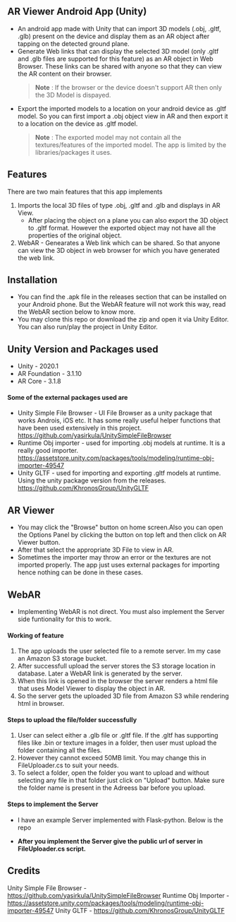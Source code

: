 ## AR Viewer Android App (Unity)
* An android app made with Unity that can import 3D models (.obj, .gltf, .glb) present on the device and display them as an AR object after tapping on the detected ground plane.
* Generate Web links that can display the selected 3D model (only .gltf and .glb files are supported for this feature) as an AR object in Web Browser. These links can be shared with anyone so that they can view the AR content on their browser.
	> **Note** : If the browser or the device doesn't support AR then only the 3D Model is dispayed.
* Export the imported models to a location on your android device as .gltf model. So you can first import a .obj object view in AR and then export it to a location on the device as .gltf model.
	> **Note** : The exported model may not contain all the textures/features of the imported model. The app is limited by the libraries/packages it uses.

## Features
There are two main features that this app implements
1. Imports the local 3D files of type .obj, .gltf and .glb and displays in AR View.
	- After placing the object on a plane you can also export the 3D object to .gltf format. However the exported object may not have all the properties of the original object.
2. WebAR - Genearates a Web link which can be shared. So that anyone can view the 3D object in web browser for which you have generated the web link.

## Installation
- You can find the .apk file in the releases section that can be installed on your Android phone. But the WebAR feature will not work this way, read the WebAR section below to know more.
- You may clone this repo or download the zip and open it via Unity Editor. You can also run/play the project in Unity Editor.

## Unity Version and Packages used
- Unity - 2020.1
- AR Foundation - 3.1.10
- AR Core - 3.1.8
#### Some of the  external packages used are
- Unity Simple File Browser - UI File Browser as a unity package that works Androis, iOS etc. It has some really useful helper functions that have been used extensively in this project.
	https://github.com/yasirkula/UnitySimpleFileBrowser
- Runtime Obj importer - used for importing .obj models at runtime. It is a really good importer.
	https://assetstore.unity.com/packages/tools/modeling/runtime-obj-importer-49547
- Unity GLTF - used for importing and exporting .gltf models at runtime. Using the unity package version from the releases.
	https://github.com/KhronosGroup/UnityGLTF

## AR Viewer
- You may click the "Browse" button on home screen.Also you can open the Options Panel by clicking the button on top left and then click on AR Viewer button.
- After that select the appropriate 3D File to view in AR.
- Sometimes the importer may throw an error or the textures are not imported properly. The app just uses external packages for importing hence nothing can be done in these cases.    

## WebAR
- Implementing WebAR is not direct. You must also implement the Server side funtionality for this to work.
#### Working of feature
1. The app uploads the user selected file to a remote server. Im my case an Amazon S3 storage bucket.
2. After successfull upload the server stores the S3 storage location in database. Later a WebAR link is generated by the server.
3. When this link is opened in the browser the server renders a html file that uses Model Viewer to display the object in AR.
4. So the server gets the uploaded 3D file from Amazon S3 while rendering html in browser.
#### Steps to upload the file/folder successfully
1. User can select either a .glb file or .gltf file. If the .gltf has supporting files like .bin or texture images in a folder, then user must upload the folder containing all the files.
2. However they cannot exceed 50MB limit. You may change this in FileUploader.cs to suit your needs.
3. To select a folder, open the folder you want to upload and without selecting any file in that folder just click on "Upload" button. Make sure the folder name is present in the Adreess bar before you upload.
#### Steps to implement the Server
- I have an example Server implemented with Flask-python. Below is the repo

- **After you implement the Server give the public url of server in FileUploader.cs script.**

## Credits
Unity Simple File Browser - https://github.com/yasirkula/UnitySimpleFileBrowser
Runtime Obj Importer - https://assetstore.unity.com/packages/tools/modeling/runtime-obj-importer-49547
Unity GLTF - https://github.com/KhronosGroup/UnityGLTF